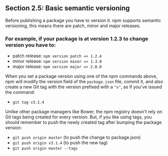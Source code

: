 ## Section 2.5: Basic semantic versioning

Before publishing a package you have to version it. npm supports semantic versioning, this means there are patch, minor and major releases.

### For example, if your package is at version 1.2.3 to change version you have to:
  - patch release: `npm version patch => 1.2.4`
  - minor release: `npm version minor => 1.3.0`
  - major release: `npm version major => 2.0.0`

When you set a package version using one of the npm commands above, npm will modify the version field of the `package.json` file, commit it, and also create a new Git tag with the version prefixed with a `"v"`, as if you've issued the
command:
- `git tag v3.1.4`

Unlike other package managers like Bower, the npm registry doesn't rely on Git tags being created for every version. But, if you like using tags, you should remember to push the newly created tag after bumping the package version:

- `git push origin master` (to push the change to package.json)
- `git push origin v3.1.4` (to push the new tag)
- `git push origin master --tags`
